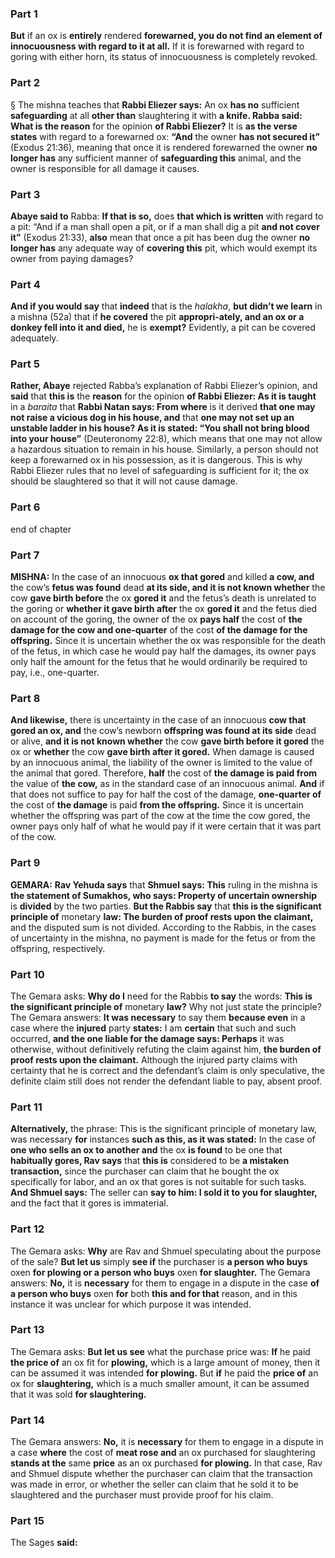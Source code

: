 ### Part 1
<b>But</b> if an ox is <b>entirely</b> rendered <b>forewarned, you do not find an element of innocuousness with regard to it at all.</b> If it is forewarned with regard to goring with either horn, its status of innocuousness is completely revoked.

### Part 2
§ The mishna teaches that <b>Rabbi Eliezer says:</b> An ox <b>has no</b> sufficient <b>safeguarding</b> at all <b>other than</b> slaughtering it with <b>a knife. Rabba said: What is the reason</b> for the opinion <b>of Rabbi Eliezer?</b> It is <b>as the verse states</b> with regard to a forewarned ox: <b>“And</b> the owner <b>has not secured it”</b> (Exodus 21:36), meaning that once it is rendered forewarned the owner <b>no longer has</b> any sufficient manner of <b>safeguarding this</b> animal, and the owner is responsible for all damage it causes.

### Part 3
<b>Abaye said to</b> Rabba: <b>If that is so,</b> does <b>that which is written</b> with regard to a pit: “And if a man shall open a pit, or if a man shall dig a pit <b>and not cover it”</b> (Exodus 21:33), <b>also</b> mean that once a pit has been dug the owner <b>no longer has</b> any adequate way of <b>covering this</b> pit, which would exempt its owner from paying damages?

### Part 4
<b>And if you would say</b> that <b>indeed</b> that is the <i>halakha</i>, <b>but didn’t we learn</b> in a mishna (52a) that if <b>he covered</b> the pit <b>appropri-ately, and an ox or a donkey fell into it and died,</b> he is <b>exempt?</b> Evidently, a pit can be covered adequately.

### Part 5
<b>Rather, Abaye</b> rejected Rabba’s explanation of Rabbi Eliezer’s opinion, and <b>said</b> that <b>this is</b> the <b>reason</b> for the opinion <b>of Rabbi Eliezer: As it is taught</b> in a <i>baraita</i> that <b>Rabbi Natan says: From where</b> is it derived <b>that one may not raise a vicious dog in his house, and</b> that <b>one may not set up an unstable ladder in his house? As it is stated: “You shall not bring blood into your house”</b> (Deuteronomy 22:8), which means that one may not allow a hazardous situation to remain in his house. Similarly, a person should not keep a forewarned ox in his possession, as it is dangerous. This is why Rabbi Eliezer rules that no level of safeguarding is sufficient for it; the ox should be slaughtered so that it will not cause damage.

### Part 6
end of chapter

### Part 7
<strong>MISHNA:</strong> In the case of an innocuous <b>ox that gored</b> and killed <b>a cow, and</b> the cow’s <b>fetus was found</b> dead <b>at its side, and it is not known whether</b> the cow <b>gave birth before</b> the ox <b>gored it</b> and the fetus’s death is unrelated to the goring or <b>whether it gave birth after</b> the ox <b>gored it</b> and the fetus died on account of the goring, the owner of the ox <b>pays half</b> the cost of <b>the damage for the cow and one-quarter</b> of the cost <b>of the damage for the offspring.</b> Since it is uncertain whether the ox was responsible for the death of the fetus, in which case he would pay half the damages, its owner pays only half the amount for the fetus that he would ordinarily be required to pay, i.e., one-quarter.

### Part 8
<b>And likewise,</b> there is uncertainty in the case of an innocuous <b>cow that gored an ox, and</b> the cow’s newborn <b>offspring was found at its side</b> dead or alive, <b>and it is not known whether</b> the cow <b>gave birth before it gored</b> the ox or <b>whether</b> the cow <b>gave birth after it gored.</b> When damage is caused by an innocuous animal, the liability of the owner is limited to the value of the animal that gored. Therefore, <b>half</b> the cost of <b>the damage is paid from</b> the value of <b>the cow,</b> as in the standard case of an innocuous animal. <b>And</b> if that does not suffice to pay for half the cost of the damage, <b>one-quarter of</b> the cost of <b>the damage</b> is paid <b>from the offspring.</b> Since it is uncertain whether the offspring was part of the cow at the time the cow gored, the owner pays only half of what he would pay if it were certain that it was part of the cow.

### Part 9
<strong>GEMARA:</strong> <b>Rav Yehuda says</b> that <b>Shmuel says: This</b> ruling in the mishna is <b>the statement of Sumakhos, who says: Property of uncertain ownership</b> is <b>divided</b> by the two parties. <b>But the Rabbis say</b> that <b>this is the significant principle of</b> monetary <b>law: The burden of proof rests upon the claimant,</b> and the disputed sum is not divided. According to the Rabbis, in the cases of uncertainty in the mishna, no payment is made for the fetus or from the offspring, respectively.

### Part 10
The Gemara asks: <b>Why do I</b> need for the Rabbis <b>to say</b> the words: <b>This is the significant principle of</b> monetary <b>law?</b> Why not just state the principle? The Gemara answers: <b>It was necessary</b> to say them <b>because even</b> in a case where the <b>injured</b> party <b>states:</b> I am <b>certain</b> that such and such occurred, <b>and the one liable for the damage says: Perhaps</b> it was otherwise, without definitively refuting the claim against him, <b>the burden of proof rests upon the claimant.</b> Although the injured party claims with certainty that he is correct and the defendant’s claim is only speculative, the definite claim still does not render the defendant liable to pay, absent proof.

### Part 11
<b>Alternatively,</b> the phrase: This is the significant principle of monetary law, was necessary <b>for</b> instances <b>such as this, as it was stated:</b> In the case of <b>one who sells an ox to another and</b> the ox <b>is found</b> to be one that <b>habitually gores, Rav says</b> that <b>this is</b> considered to be <b>a mistaken transaction,</b> since the purchaser can claim that he bought the ox specifically for labor, and an ox that gores is not suitable for such tasks. <b>And Shmuel says:</b> The seller can <b>say to him: I sold it to you for slaughter,</b> and the fact that it gores is immaterial.

### Part 12
The Gemara asks: <b>Why</b> are Rav and Shmuel speculating about the purpose of the sale? <b>But let us</b> simply <b>see if</b> the purchaser is <b>a person who buys</b> oxen <b>for plowing or a person who buys</b> oxen <b>for slaughter.</b> The Gemara answers: <b>No,</b> it is <b>necessary</b> for them to engage in a dispute in the case <b>of a person who buys</b> oxen <b>for</b> both <b>this and for that</b> reason, and in this instance it was unclear for which purpose it was intended.

### Part 13
The Gemara asks: <b>But let us see</b> what the purchase price was: <b>If</b> he paid <b>the price of</b> an ox fit for <b>plowing,</b> which is a large amount of money, then it can be assumed it was intended <b>for plowing.</b> But <b>if</b> he paid the <b>price of</b> an ox for <b>slaughtering,</b> which is a much smaller amount, it can be assumed that it was sold <b>for slaughtering.</b>

### Part 14
The Gemara answers: <b>No,</b> it is <b>necessary</b> for them to engage in a dispute in a case <b>where</b> the cost of <b>meat rose and</b> an ox purchased for slaughtering <b>stands at the</b> same <b>price</b> as an ox purchased <b>for plowing.</b> In that case, Rav and Shmuel dispute whether the purchaser can claim that the transaction was made in error, or whether the seller can claim that he sold it to be slaughtered and the purchaser must provide proof for his claim.

### Part 15
The Sages <b>said:</b>